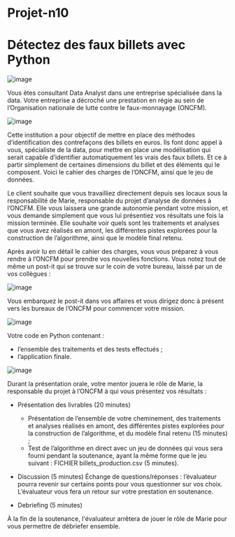 # Projet-n10

<p align="center"><strong><h1>Détectez des faux billets avec Python</h1></strong></p>


![image](https://github.com/user-attachments/assets/400cc19c-234c-4d4b-8622-1f15561223c2)

Vous êtes consultant Data Analyst dans une entreprise spécialisée dans la data. 
Votre entreprise a décroché une prestation en régie au sein de l’Organisation nationale de lutte contre le faux-monnayage (ONCFM).

![image](https://github.com/user-attachments/assets/429d9138-577b-4557-aaf5-7e9d7f5d2d90)

Cette institution a pour objectif de mettre en place des méthodes d’identification des contrefaçons des billets en euros. 
Ils font donc appel à vous, spécialiste de la data, pour mettre en place une modélisation qui serait capable d’identifier automatiquement les vrais des faux billets. 
Et ce à partir simplement de certaines dimensions du billet et des éléments qui le composent.
Voici le cahier des charges de l’ONCFM, ainsi que le jeu de données.

Le client souhaite que vous travailliez directement depuis ses locaux sous la responsabilité de Marie, responsable du projet d’analyse de données à l’ONCFM. 
Elle vous laissera une grande autonomie pendant votre mission, et vous demande simplement que vous lui présentiez vos résultats une fois la mission terminée. 
Elle souhaite voir quels sont les traitements et analyses que vous avez réalisés en amont, les différentes pistes explorées pour la construction de l’algorithme, ainsi que le modèle final retenu.

Après avoir lu en détail le cahier des charges, vous vous préparez à vous rendre à l’ONCFM pour prendre vos nouvelles fonctions. 
Vous notez tout de même un post-it qui se trouve sur le coin de votre bureau, laissé par un de vos collègues :

![image](https://github.com/user-attachments/assets/e773a8dc-11d1-4b26-9862-f0cad5768b36)

Vous embarquez le post-it dans vos affaires et vous dirigez donc à présent vers les bureaux de l’ONCFM pour commencer votre mission.

![image](https://github.com/user-attachments/assets/064ac386-cb15-4cac-8928-f8b963105085)

Votre code en Python contenant : 
- l’ensemble des traitements et des tests effectués ;
- l’application finale.

![image](https://github.com/user-attachments/assets/c0e5d43b-cefc-4010-81e7-e4c55c5160fb)

Durant la présentation orale, votre mentor jouera le rôle de Marie, la responsable du projet à l’ONCFM à qui vous présentez vos résultats : 

- Présentation des livrables (20 minutes) 
  - Présentation de l’ensemble de votre cheminement, des traitements et analyses réalisés en amont, des différentes pistes explorées pour la construction de l’algorithme, et du modèle final retenu (15 minutes) ;
  - Test de l’algorithme en direct avec un jeu de données qui vous sera fourni pendant la soutenance, ayant la même forme que le jeu suivant : FICHIER billets_production.csv (5 minutes).
- Discussion (5 minutes)
Échange de questions/réponses : l’évaluateur pourra revenir sur certains points pour vous questionner sur vos choix.
L’évaluateur vous fera un retour sur votre prestation en soutenance.

- Debriefing (5 minutes)

À la fin de la soutenance, l'évaluateur arrêtera de jouer le rôle de Marie pour vous permettre de débriefer ensemble.

